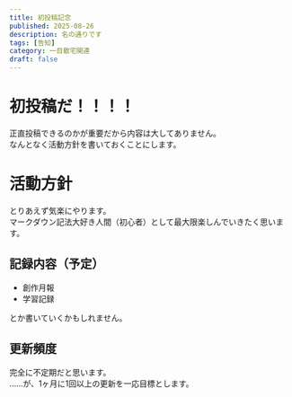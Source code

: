 ```yaml
---
title: 初投稿記念
published: 2025-08-26
description: 名の通りです
tags: [告知]
category: 一目散宅関連
draft: false
---
```

# 初投稿だ！！！！
正直投稿できるのかが重要だから内容は大してありません。  
なんとなく活動方針を書いておくことにします。  

# 活動方針
とりあえず気楽にやります。  
マークダウン記法大好き人間（初心者）として最大限楽しんでいきたく思います。  

## 記録内容（予定）
- 創作月報
- 学習記録  
  
とか書いていくかもしれません。

## 更新頻度
完全に不定期だと思います。  
……が、1ヶ月に1回以上の更新を一応目標とします。  